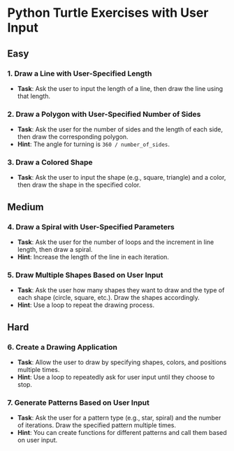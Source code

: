 
# Python Turtle Exercises with User Input

## **Easy**

### 1. Draw a Line with User-Specified Length
- **Task**: Ask the user to input the length of a line, then draw the line using that length.

### 2. Draw a Polygon with User-Specified Number of Sides
- **Task**: Ask the user for the number of sides and the length of each side, then draw the corresponding polygon.
- **Hint**: The angle for turning is `360 / number_of_sides`.

### 3. Draw a Colored Shape
- **Task**: Ask the user to input the shape (e.g., square, triangle) and a color, then draw the shape in the specified color.

## **Medium**

### 4. Draw a Spiral with User-Specified Parameters
- **Task**: Ask the user for the number of loops and the increment in line length, then draw a spiral.
- **Hint**: Increase the length of the line in each iteration.

### 5. Draw Multiple Shapes Based on User Input
- **Task**: Ask the user how many shapes they want to draw and the type of each shape (circle, square, etc.). Draw the shapes accordingly.
- **Hint**: Use a loop to repeat the drawing process.

## **Hard**

### 6. Create a Drawing Application
- **Task**: Allow the user to draw by specifying shapes, colors, and positions multiple times.
- **Hint**: Use a loop to repeatedly ask for user input until they choose to stop.

### 7. Generate Patterns Based on User Input
- **Task**: Ask the user for a pattern type (e.g., star, spiral) and the number of iterations. Draw the specified pattern multiple times.
- **Hint**: You can create functions for different patterns and call them based on user input.
